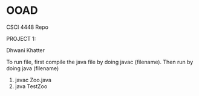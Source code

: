 # OOAD
CSCI 4448 Repo


PROJECT 1:

Dhwani Khatter

To run file, first compile the java file by doing javac (filename). Then run by doing java (filename)
1. javac Zoo.java
2. java TestZoo
